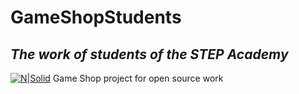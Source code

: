 # GameShopStudents
## _The work of students of the STEP Academy_
[![N|Solid](https://s3.eu-central-1.amazonaws.com/listmusor/production/142323/logo/big/626f9a8d77533.png)](https://karaganda.itstep.org/)
Game Shop project for open source work
